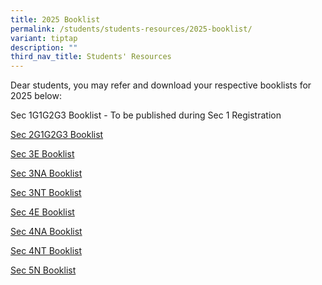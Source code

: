 ```yaml
---
title: 2025 Booklist
permalink: /students/students-resources/2025-booklist/
variant: tiptap
description: ""
third_nav_title: Students' Resources
---
```

<p>Dear students, you may refer and download your respective booklists for
2025 below:</p>
<p></p>
<p>Sec 1G1G2G3 Booklist - To be published during Sec 1 Registration</p>
<p><a href="/files/Unity_2025_booklist_Sec_2_22Oct.pdf" rel="noopener noreferrer nofollow" target="_blank">Sec 2G1G2G3 Booklist</a>
</p>
<p><a href="/files/Unity_2025_booklist_3Exp_22Oct.pdf" rel="noopener nofollow" target="_blank">Sec 3E Booklist</a>
</p>
<p><a href="/files/Unity_2025_booklist_3NA_22_Oct.pdf" rel="noopener nofollow" target="_blank">Sec 3NA Booklist</a>
</p>
<p><a href="/files/Unity_2025_booklist_3NT_22Oct.pdf" rel="noopener nofollow" target="_blank">Sec 3NT Booklist</a>
</p>
<p><a href="/files/Unity_2025_booklist_4Exp_22Oct.pdf" rel="noopener nofollow" target="_blank">Sec 4E Booklist</a>
</p>
<p><a href="/files/Unity_2025_booklist_4NA_22_Oct.pdf" rel="noopener nofollow" target="_blank">Sec 4NA Booklist</a>
</p>
<p><a href="/files/Unity_2025_booklist_4NT_22_Oct.pdf" rel="noopener nofollow" target="_blank">Sec 4NT Booklist</a>
</p>
<p><a href="/files/Unity_2025_booklist_Sec_5NA_22_Oct24.pdf" rel="noopener nofollow" target="_blank">Sec 5N Booklist</a>
</p>